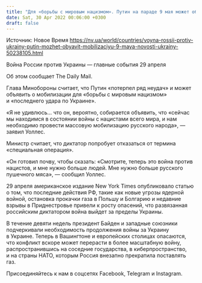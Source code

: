 ```yaml
---
title: "Для «борьбы с мировым нацизмом». Путин на параде 9 мая может объявить о мобилизации в РФ — Минобороны Британии"
date: Sat, 30 Apr 2022 00:06:00 +0300
draft: false
---
```

Источник: Новое Время https://nv.ua/world/countries/voyna-rossii-protiv-ukrainy-putin-mozhet-obyavit-mobilizaciyu-9-maya-novosti-ukrainy-50238105.html


Война России против Украины — главные события 29 апреля

Об этом сообщает The Daily Mail.

Глава Минобороны считает, что Путин «потерпел ряд неудач» и может объявить о мобилизации для «борьбы с мировым нацизмом» и «последнего удара по Украине».

«Я не удивлюсь… что он, вероятно, собирается объявить, что «сейчас мы находимся в состоянии войны с нацистами всего мира, и нам необходимо провести массовую мобилизацию русского народа», — заявил Уоллес.

Министр считает, что диктатор попробует отказаться от термина «специальная операция».

«Он готовил почву, чтобы сказать: «Смотрите, теперь это война против нацистов, и мне нужно больше людей. Мне нужно больше русского пушечного мяса», — сообщил Уоллес.

29 апреля американское издание New York Times опубликовало статью о том, что последние действия РФ, такие как новые угрозы ядерной войной, остановка прокачки газа в Польшу и Болгарию и недавние взрывы в Приднестровье привели к росту опасений, что развязанная российским диктатором война выйдет за пределы Украины.

В течение девяти недель президент Байден и западные союзники подчеркивали необходимость продолжения войны за Украину в Украине. Теперь в Вашингтоне и европейских столицах опасаются, что конфликт вскоре может перерасти в более масштабную войну, распространившись на соседние государства, в киберпространство, и на страны НАТО, которым Россия внезапно прекратила поставлять газ.

Присоединяйтесь к нам в соцсетях Facebook, Telegram и Instagram.
